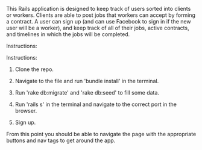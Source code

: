 This Rails application is designed to keep track of users sorted into clients or workers. Clients are able to post jobs that workers can accept by forming a contract. A user can sign up (and can use Facebook to sign in if the new user will be a worker), and keep track of all of their jobs, active contracts, and timelines in which the jobs will be completed.

Instructions:

Instructions:

1) Clone the repo.

2) Navigate to the file and run 'bundle install' in the terminal.

3) Run 'rake db:migrate' and 'rake db:seed' to fill some data.

4) Run 'rails s' in the terminal and navigate to the correct port in the browser.

5) Sign up.

From this point you should be able to navigate the page with the appropriate buttons and nav tags to get around the app.